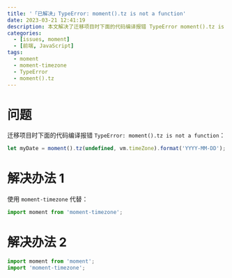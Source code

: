 ```yaml
---
title: '「已解决」TypeError: moment().tz is not a function'
date: 2023-03-21 12:41:19
description: 本文解决了迁移项目时下面的代码编译报错 TypeError moment().tz is not a function
categories:
  - [issues, moment]
  - [前端, JavaScript]
tags:
  - moment
  - moment-timezone
  - TypeError
  - moment().tz
---
```


<ins class="adsbygoogle" style="display:block; text-align:center;"  data-ad-layout="in-article" data-ad-format="fluid" data-ad-client="ca-pub-7962287588031867" data-ad-slot="2542544532"></ins><script> (adsbygoogle = window.adsbygoogle || []).push({});</script>

# 问题

迁移项目时下面的代码编译报错 `TypeError: moment().tz is not a function`：

<ins class="adsbygoogle" style="display:block; text-align:center;"  data-ad-layout="in-article" data-ad-format="fluid" data-ad-client="ca-pub-7962287588031867" data-ad-slot="2542544532"></ins><script> (adsbygoogle = window.adsbygoogle || []).push({});</script>

```js
let myDate = moment().tz(undefined, vm.timeZone).format('YYYY-MM-DD');
```

# 解决办法 1

使用 `moment-timezone` 代替：

```js
import moment from 'moment-timezone';
```

# 解决办法 2

```js
import moment from 'moment';
import 'moment-timezone';
```
